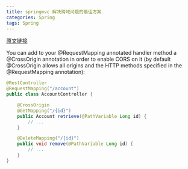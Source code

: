 ```yaml
---
title: springmvc 解决跨域问题的最佳方案
categories: Spring
tags: Spring
---
```


[原文链接](https://spring.io/blog/2015/06/08/cors-support-in-spring-framework)

You can add to your @RequestMapping annotated handler method a @CrossOrigin annotation in order to enable CORS on it (by default @CrossOrigin allows all origins and the HTTP methods specified in the @RequestMapping annotation):

```java
@RestController
@RequestMapping("/account")
public class AccountController {

    @CrossOrigin
    @GetMapping("/{id}")
    public Account retrieve(@PathVariable Long id) {
        // ...
    }

    @DeleteMapping("/{id}")
    public void remove(@PathVariable Long id) {
        // ...
    }
}
```